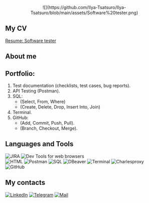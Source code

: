 <center> ![](https://github.com/Ilya-Tsatsuro/Ilya-Tsatsuro/blob/main/assets/Software%20tester.png) </center>

## My CV

[Resume: Software tester](https://drive.google.com/file/d/1fgy5RR6F5Jpb8O_7xAXTp0u_UGiHhAQ1/view?usp=share_link)

## About me 


## Portfolio:
1. Test documentation (checklists, test cases, bug reports).
2. API Testing (Postman).
3. SQL: 
   - (Select, From, Where)
   - (Create, Delete, Drop, Insert Into, Join)
4. Terminal.
5. GitHub: 
   - (Add, Commit, Push, Pull).
   - (Branch, Checkout, Merge).



## Languages and Tools
![JIRA](https://img.shields.io/badge/-JIRA-FFFFFF?style=for-the-badge&logo=JIRA&&logoColor=2584FF) 
![Dev Tools for web browsers](https://img.shields.io/badge/-Dev_Tools_for_web_browsers-1967D2?style=for-the-badge&logo=Charlesproxy&&logoColor=FFFFFF)  
![HTML](https://img.shields.io/badge/-HTML-1F1F1F?style=for-the-badge&logo=HTML&&logoColor=FFFFFF)
![Postman](https://img.shields.io/badge/-Postman-FF6C37?style=for-the-badge&logo=Postman&&logoColor=FFFFFF)
![SQL](https://img.shields.io/badge/-SQL-FFFFFF?style=for-the-badge&logo=PostgreSQL&&logoColor=336791)
![DBeaver](https://img.shields.io/badge/-DBeaver-FF6C37?style=for-the-badge&logo=DBeaver&&logoColor=FFFFFF)
![Terminal](https://img.shields.io/badge/-Terminal-282A36?style=for-the-badge&logo=Terminal&&logoColor=FFFFFF)
![Charlesproxy](https://img.shields.io/badge/-Charlesproxy-BBDDEE?style=for-the-badge&logo=Charlesproxy&&logoColor=2A6D7E)
![GitHub](https://img.shields.io/badge/-GitHub-161B22?style=for-the-badge&logo=GitHub&&logoColor=F0F6FC)


## My contacts 
[![LinkedIn](https://img.shields.io/badge/-LinkedIn-FFFFFF?style=flat-square&logo=LinkedIn&logoColor=0B66C2)](https://www.linkedin.com/in/tsatsuro93/) 
[![Telegram](https://img.shields.io/badge/-Telegram-131415?style=flat-square&logo=Telegram&logoColor=27AAE9)](https://t.me/Ilya_Tsatsuro)
[![Mail](https://img.shields.io/badge/-Mail-DDDDDD?style=flat-square&logo=Gmail&logoColor=EA4236)](tsatsuro93@gmail.com)